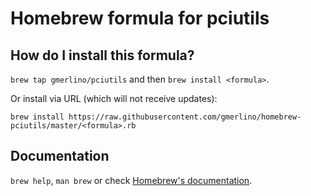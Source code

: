 # Homebrew formula for pciutils
## How do I install this formula?
`brew tap gmerlino/pciutils` and then `brew install <formula>`.

Or install via URL (which will not receive updates):

```
brew install https://raw.githubusercontent.com/gmerlino/homebrew-pciutils/master/<formula>.rb
```

## Documentation
`brew help`, `man brew` or check [Homebrew's documentation](https://github.com/Homebrew/brew/tree/master/share/doc/homebrew#readme).
